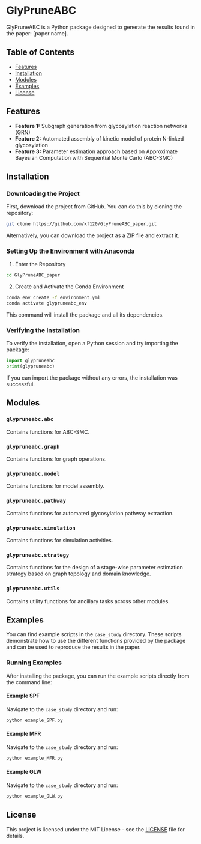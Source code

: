 
# GlyPruneABC

GlyPruneABC is a Python package designed to generate the results found in the paper: [paper name].

## Table of Contents

- [Features](#features)
- [Installation](#installation)
- [Modules](#modules)
- [Examples](#examples)
- [License](#license)

## Features

- **Feature 1:** Subgraph generation from glycosylation reaction networks (GRN)
- **Feature 2:** Automated assembly of kinetic model of protein N-linked glycosylation
- **Feature 3:** Parameter estimation approach based on Approximate Bayesian Computation with Sequential Monte Carlo (ABC-SMC)

## Installation

### Downloading the Project

First, download the project from GitHub. You can do this by cloning the repository:

```bash
git clone https://github.com/kf120/GlyPruneABC_paper.git
```

Alternatively, you can download the project as a ZIP file and extract it.

### Setting Up the Environment with Anaconda

1. Enter the Repository

```bash
cd GlyPruneABC_paper
```

2. Create and Activate the Conda Environment
```bash
conda env create -f environment.yml
conda activate glypruneabc_env
```

This command will install the package and all its dependencies.

### Verifying the Installation

To verify the installation, open a Python session and try importing the package:

```python
import glypruneabc
print(glypruneabc)
```

If you can import the package without any errors, the installation was successful.

## Modules

### `glypruneabc.abc`
Contains functions for ABC-SMC.

### `glypruneabc.graph`
Contains functions for graph operations.

### `glypruneabc.model`
Contains functions for model assembly.

### `glypruneabc.pathway`
Contains functions for automated glycosylation pathway extraction.

### `glypruneabc.simulation`
Contains functions for simulation activities.

### `glypruneabc.strategy`
Contains functions for the design of a stage-wise parameter estimation strategy based on graph topology and domain knowledge.

### `glypruneabc.utils`
Contains utility functions for ancillary tasks across other modules. 

## Examples

You can find example scripts in the `case_study` directory. These scripts demonstrate how to use the different functions provided by the package and can be used to reproduce the results in the paper.

### Running Examples

After installing the package, you can run the example scripts directly from the command line:

#### Example SPF

Navigate to the `case_study` directory and run:

```bash
python example_SPF.py
```

#### Example MFR

Navigate to the `case_study` directory and run:

```bash
python example_MFR.py
```

#### Example GLW

Navigate to the `case_study` directory and run:

```bash
python example_GLW.py
```


## License

This project is licensed under the MIT License - see the [LICENSE](LICENSE) file for details.
